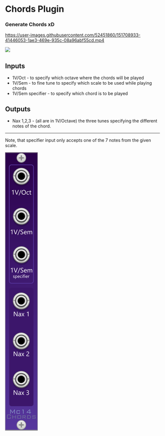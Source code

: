 # Chords Plugin
### Generate Chords xD

https://user-images.githubusercontent.com/52451860/151708933-41446053-1ae3-469e-935c-08a96abf55cd.mp4


[![](https://img.shields.io/discord/872811194170347520?color=%237289da&logoColor=%23424549)](https://discord.gg/Ar6Zuj2m82)

## Inputs
* 1V/Oct - to specify which octave where the chords will be played
* 1V/Sem - to fine tune to specify which scale to be used while playing chords
* 1V/Sem specifier - to specify which chord is to be played


## Outputs
* Nax 1,2,3 - (all are in 1V/Octave) the three tunes specifying the different notes of the chord.

---

Note, that specifier input only accepts one of the 7 notes from the given scale.  

![Heya](docs/ChordsUI.png)
